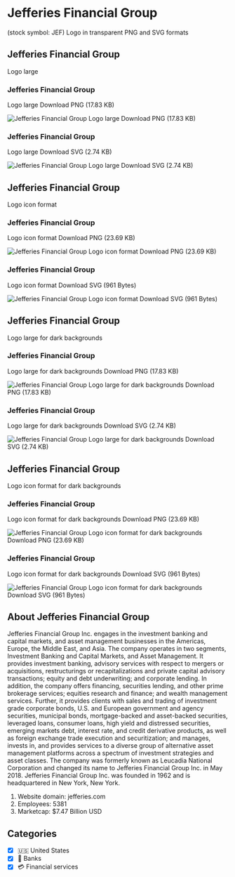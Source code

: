 # Jefferies Financial Group
 (stock symbol: JEF) Logo in transparent PNG and SVG formats

## Jefferies Financial Group
 Logo large

### Jefferies Financial Group
 Logo large Download PNG (17.83 KB)

![Jefferies Financial Group
 Logo large Download PNG (17.83 KB)](/img/orig/JEF_BIG-e8f00d76.png)

### Jefferies Financial Group
 Logo large Download SVG (2.74 KB)

![Jefferies Financial Group
 Logo large Download SVG (2.74 KB)](/img/orig/JEF_BIG-056778b1.svg)

## Jefferies Financial Group
 Logo icon format

### Jefferies Financial Group
 Logo icon format Download PNG (23.69 KB)

![Jefferies Financial Group
 Logo icon format Download PNG (23.69 KB)](/img/orig/JEF-3e2e56a0.png)

### Jefferies Financial Group
 Logo icon format Download SVG (961 Bytes)

![Jefferies Financial Group
 Logo icon format Download SVG (961 Bytes)](/img/orig/JEF-e1b548e0.svg)

## Jefferies Financial Group
 Logo large for dark backgrounds

### Jefferies Financial Group
 Logo large for dark backgrounds Download PNG (17.83 KB)

![Jefferies Financial Group
 Logo large for dark backgrounds Download PNG (17.83 KB)](/img/orig/JEF_BIG.D-7cfe0432.png)

### Jefferies Financial Group
 Logo large for dark backgrounds Download SVG (2.74 KB)

![Jefferies Financial Group
 Logo large for dark backgrounds Download SVG (2.74 KB)](/img/orig/JEF_BIG.D-1dfb9e11.svg)

## Jefferies Financial Group
 Logo icon format for dark backgrounds

### Jefferies Financial Group
 Logo icon format for dark backgrounds Download PNG (23.69 KB)

![Jefferies Financial Group
 Logo icon format for dark backgrounds Download PNG (23.69 KB)](/img/orig/JEF.D-2f549a73.png)

### Jefferies Financial Group
 Logo icon format for dark backgrounds Download SVG (961 Bytes)

![Jefferies Financial Group
 Logo icon format for dark backgrounds Download SVG (961 Bytes)](/img/orig/JEF.D-4d9cebe0.svg)

## About Jefferies Financial Group


Jefferies Financial Group Inc. engages in the investment banking and capital markets, and asset management businesses in the Americas, Europe, the Middle East, and Asia. The company operates in two segments, Investment Banking and Capital Markets, and Asset Management. It provides investment banking, advisory services with respect to mergers or acquisitions, restructurings or recapitalizations and private capital advisory transactions; equity and debt underwriting; and corporate lending. In addition, the company offers financing, securities lending, and other prime brokerage services; equities research and finance; and wealth management services. Further, it provides clients with sales and trading of investment grade corporate bonds, U.S. and European government and agency securities, municipal bonds, mortgage-backed and asset-backed securities, leveraged loans, consumer loans, high yield and distressed securities, emerging markets debt, interest rate, and credit derivative products, as well as foreign exchange trade execution and securitization; and manages, invests in, and provides services to a diverse group of alternative asset management platforms across a spectrum of investment strategies and asset classes. The company was formerly known as Leucadia National Corporation and changed its name to Jefferies Financial Group Inc. in May 2018. Jefferies Financial Group Inc. was founded in 1962 and is headquartered in New York, New York.

1. Website domain: jefferies.com
2. Employees: 5381
3. Marketcap: $7.47 Billion USD


## Categories
- [x] 🇺🇸 United States
- [x] 🏦 Banks
- [x] 💳 Financial services
